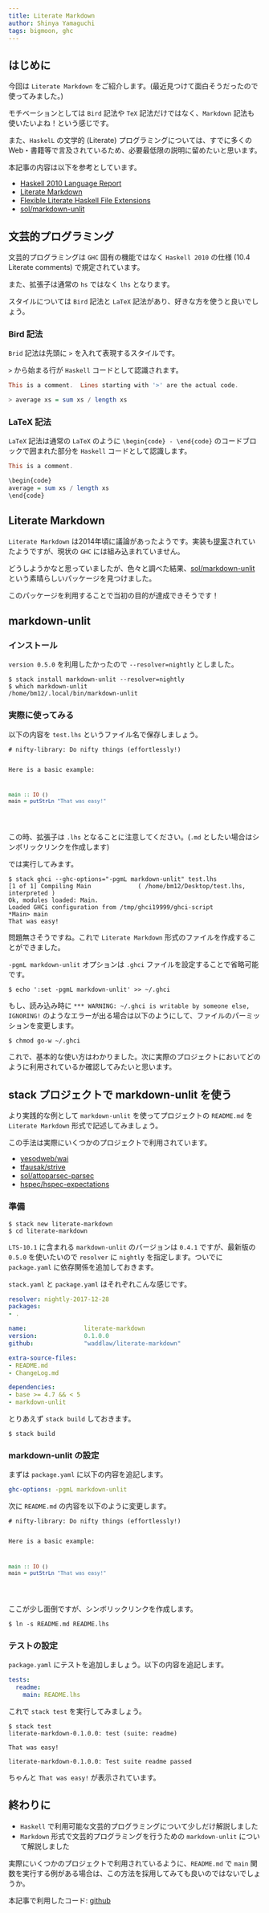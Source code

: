```yaml
---
title: Literate Markdown
author: Shinya Yamaguchi
tags: bigmoon, ghc
---
```


## はじめに

今回は `Literate Markdown` をご紹介します。(最近見つけて面白そうだったので使ってみました。)

モチベーションとしては `Bird` 記法や `TeX` 記法だけではなく、`Markdown` 記法も使いたいよね！という感じです。

また、`HaskelL` の文学的 (Literate) プログラミングについては、すでに多くのWeb・書籍等で言及されているため、必要最低限の説明に留めたいと思います。

本記事の内容は以下を参考としています。

- [Haskell 2010 Language Report](https://www.haskell.org/definition/haskell2010.pdf)
- [Literate Markdown](https://ghc.haskell.org/trac/ghc/wiki/LiterateMarkdown)
- [Flexible Literate Haskell File Extensions](https://ghc.haskell.org/trac/ghc/wiki/FlexibleLiterateExtension)
- [sol/markdown-unlit](https://github.com/sol/markdown-unlit)

<!--more-->

## 文芸的プログラミング

文芸的プログラミングは `GHC` 固有の機能ではなく `Haskell 2010` の仕様 (10.4 Literate comments) で規定されています。

また、拡張子は通常の `hs` ではなく `lhs` となります。

スタイルについては `Bird` 記法と `LaTeX` 記法があり、好きな方を使うと良いでしょう。

### Bird 記法

`Brid` 記法は先頭に `>` を入れて表現するスタイルです。

`>` から始まる行が `Haskell` コードとして認識されます。

```haskell
This is a comment.  Lines starting with '>' are the actual code.

> average xs = sum xs / length xs
```

### LaTeX 記法

`LaTeX` 記法は通常の `LaTeX` のように `\begin{code} - \end{code}` のコードブロックで囲まれた部分を `Haskell` コードとして認識します。

```haskell
This is a comment.

\begin{code}
average = sum xs / length xs
\end{code}
```

## Literate Markdown

`Literate Markdown` は2014年頃に議論があったようです。実装も[提案](https://github.com/elliottt/ghc/tree/literate-markdown)されていたようですが、現状の `GHC` には組み込まれていません。

どうしようかなと思っていましたが、色々と調べた結果、[sol/markdown-unlit](https://github.com/sol/markdown-unlit) という素晴らしいパッケージを見つけました。

このパッケージを利用することで当初の目的が達成できそうです！

## markdown-unlit

### インストール

`version 0.5.0` を利用したかったので `--resolver=nightly` としました。

```shell
$ stack install markdown-unlit --resolver=nightly
$ which markdown-unlit
/home/bm12/.local/bin/markdown-unlit
```

### 実際に使ってみる

以下の内容を `test.lhs` というファイル名で保存しましょう。

<div class="sourceCode"><pre class="sourceCode markdown"><code class="sourceCode markdown hljs"># nifty-library: Do nifty things (effortlessly!)

Here is a basic example:

```haskell
main :: IO ()
main = putStrLn "That was easy!"
```
</code></pre></div>

この時、拡張子は `.lhs` となることに注意してください。(`.md` としたい場合はシンボリックリンクを作成します)

では実行してみます。

```shell
$ stack ghci --ghc-options="-pgmL markdown-unlit" test.lhs
[1 of 1] Compiling Main             ( /home/bm12/Desktop/test.lhs, interpreted )
Ok, modules loaded: Main.
Loaded GHCi configuration from /tmp/ghci19999/ghci-script
*Main> main
That was easy!
```

問題無さそうですね。これで `Literate Markdown` 形式のファイルを作成することができました。

`-pgmL markdown-unlit` オプションは `.ghci` ファイルを設定することで省略可能です。

```shell
$ echo ':set -pgmL markdown-unlit' >> ~/.ghci
```

もし、読み込み時に `*** WARNING: ~/.ghci is writable by someone else, IGNORING!` のようなエラーが出る場合は以下のようにして、ファイルのパーミッションを変更します。

```shell
$ chmod go-w ~/.ghci
```

これで、基本的な使い方はわかりました。次に実際のプロジェクトにおいてどのように利用されているか確認してみたいと思います。

## stack プロジェクトで markdown-unlit を使う

より実践的な例として `markdown-unlit` を使ってプロジェクトの `README.md` を `Literate Markdown` 形式で記述してみましょう。

この手法は実際にいくつかのプロジェクトで利用されています。

- [yesodweb/wai](https://github.com/yesodweb/wai/tree/master/wai#readme)
- [tfausak/strive](https://github.com/tfausak/strive)
- [sol/attoparsec-parsec](https://github.com/sol/attoparsec-parsec#readme)
- [hspec/hspec-expectations](https://github.com/hspec/hspec-expectations#readme)

### 準備

```shell
$ stack new literate-markdown
$ cd literate-markdown
```

`LTS-10.1` に含まれる `markdown-unlit` のバージョンは `0.4.1` ですが、最新版の `0.5.0` を使いたいので `resolver` に `nightly` を指定します。ついでに `package.yaml` に依存関係を追加しておきます。

`stack.yaml` と `package.yaml` はそれぞれこんな感じです。

```yaml
resolver: nightly-2017-12-28
packages:
- .
```

```yaml
name:                literate-markdown
version:             0.1.0.0
github:              "waddlaw/literate-markdown"

extra-source-files:
- README.md
- ChangeLog.md

dependencies:
- base >= 4.7 && < 5
- markdown-unlit
```

とりあえず `stack build` しておきます。

```shell
$ stack build
```

### markdown-unlit の設定

まずは `package.yaml` に以下の内容を追記します。

```yaml
ghc-options: -pgmL markdown-unlit
```

次に `README.md` の内容を以下のように変更します。

<div class="sourceCode"><pre class="sourceCode markdown"><code class="sourceCode markdown hljs"># nifty-library: Do nifty things (effortlessly!)

Here is a basic example:

```haskell
main :: IO ()
main = putStrLn "That was easy!"
```
</code></pre></div>

ここが少し面倒ですが、シンボリックリンクを作成します。

```shell
$ ln -s README.md README.lhs
```

### テストの設定

`package.yaml` にテストを追加しましょう。以下の内容を追記します。

```yaml
tests:
  readme:
    main: README.lhs
```

これで `stack test` を実行してみましょう。

```shell
$ stack test
literate-markdown-0.1.0.0: test (suite: readme)

That was easy!

literate-markdown-0.1.0.0: Test suite readme passed
```

ちゃんと `That was easy!` が表示されています。

## 終わりに

- `Haskell` で利用可能な文芸的プログラミングについて少しだけ解説しました
- `Markdown` 形式で文芸的プログラミングを行うための `markdown-unlit` について解説しました

実際にいくつかのプロジェクトで利用されているように、`README.md` で `main` 関数を実行する例がある場合は、この方法を採用してみても良いのではないでしょうか。

本記事で利用したコード: [github](https://github.com/waddlaw/example-literate-markdown)